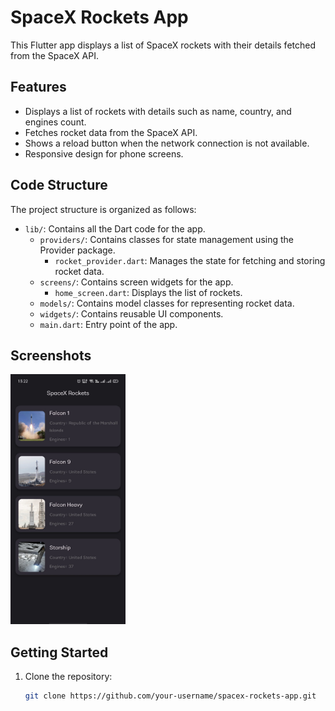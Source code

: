 # SpaceX Rockets App

This Flutter app displays a list of SpaceX rockets with their details fetched from the SpaceX API.

## Features

- Displays a list of rockets with details such as name, country, and engines count.
- Fetches rocket data from the SpaceX API.
- Shows a reload button when the network connection is not available.
- Responsive design for phone screens.

## Code Structure

The project structure is organized as follows:

- `lib/`: Contains all the Dart code for the app.
  - `providers/`: Contains classes for state management using the Provider package.
    - `rocket_provider.dart`: Manages the state for fetching and storing rocket data.
  - `screens/`: Contains screen widgets for the app.
    - `home_screen.dart`: Displays the list of rockets.
  - `models/`: Contains model classes for representing rocket data.
  - `widgets/`: Contains reusable UI components.
  - `main.dart`: Entry point of the app.

## Screenshots
<img src="WhatsApp%20Image%202024-06-03%20at%2013.22.51.jpeg" alt="Rocket List Screen" height="400">

## Getting Started

1. Clone the repository:

   ```bash
   git clone https://github.com/your-username/spacex-rockets-app.git
